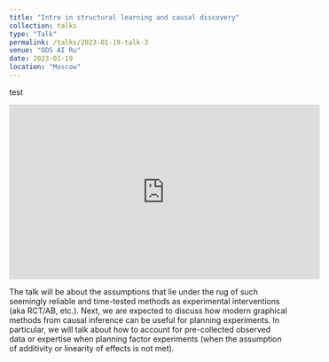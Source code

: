 ```yaml
---
title: "Intro in structural learning and causal discovery"
collection: talks
type: "Talk"
permalink: /talks/2023-01-19-talk-3
venue: "ODS AI Ru"
date: 2023-01-19
location: "Moscow"
---
```


 test
<iframe width="560" height="315" src="https://www.youtube.com/embed/8weX2B9yhnU" title="YouTube video player" frameborder="0" allow="accelerometer; autoplay; clipboard-write; encrypted-media; gyroscope; picture-in-picture; web-share" allowfullscreen></iframe>

The talk will be about the assumptions that lie under the rug of such seemingly reliable and time-tested methods as experimental interventions (aka RCT/AB, etc.). Next, we are expected to discuss how modern graphical methods from causal inference can be useful for planning experiments. In particular, we will talk about how to account for pre-collected observed data or expertise when planning factor experiments (when the assumption of additivity or linearity of effects is not met).

